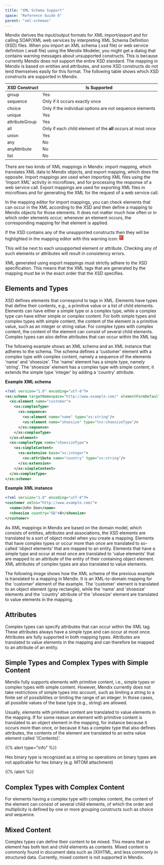 ```yaml
---
title: "XML Schema Support"
space: "Reference Guide 6"
parent: "xml-schemas"
---
```



Mendix derives the input/output formats for XML import/export and for calling SOAP/XML web services by interpreting XML Schema Definition (XSD) files. When you import an XML schema (.xsd file) or web service definition (.wsdl file) using the Mendix Modeler, you might get a dialog that contains warning messages about unsupported constructs. This is because currently Mendix does not support the entire XSD standard. The mapping in Mendix is based on entities and attributes, and some XSD constructs do not lend themselves easily for this format. The following table shows which XSD constructs are supported in Mendix.

| XSD Construct | Is Supported |
| --- | --- |
| group | Yes |
| sequence | Only if it occurs exactly once |
| choice | Only if the individual options are not sequence elements |
| unique | Yes |
| attributeGroup | Yes |
| all | Only if each child element of the **all** occurs at most once |
| union | Yes |
| any | No |
| anyAttribute | No |
| list | No |



There are two kinds of XML mappings in Mendix: import mapping, which translates XML data to Mendix objects, and export mapping, which does the opposite. Import mappings are used when importing XML files using the 'Import XML' activity in microflows, and for processing the response of a web service call. Export mappings are used for exporting XML files in microflows and for generating the XML for the request of a web service call.

In the mapping editor for import mappings, you can check elements that can occur in the XML according to the XSD and then define a mapping to Mendix objects for those elements. It does not matter much how often or in which order elements occur; whenever an element occurs, the corresponding mapping for that element is applied.

If the XSD contains any of the unsupported constructs then they will be highlighted in the mapping editor with this warning icon: ![](attachments/16713707/16843903.png)

This will be next to each unsupported element or attribute. Checking any of such elements or attributes will result in consistency errors. 

XML generated using export mappings must strictly adhere to the XSD specification. This means that the XML tags that are generated by the mapping must be in the exact order that the XSD specifies.

## Elements and Types

XSD defines elements that correspond to tags in XML. Elements have types that define their contents, e.g., a primitive value or a list of child elements. Elements can have either a simple type or a complex type, while a complex type can have either simple or complex content. For both simple types and complex types with simple content, the content of the element is a primitive value, such as an integer or string value. For complex types with complex content, the content of the element can consist of several child elements. Complex types can also define attributes that can occur within the XML tag.

The following example shows an XML schema and an XML instance that adheres to the schema. The schema defines a 'customer' element with a complex type with complex content, namely a sequence of the elements 'name' and 'shoesize'. The 'name' element has a simple type, namely 'string'. The 'shoesize' element has a complex type with simple content; it extends the simple type 'integer' by adding a 'country' attribute.

**Example XML schema**

```xml
<?xml version="1.0" encoding="utf-8"?>
<xs:schema targetNamespace="http://www.example.com/" elementFormDefault="qualified" xmlns:tns="http://www.example.com/" xmlns:xs="http://www.w3.org/2001/XMLSchema">
  <xs:element name="customer">
    <xs:complexType>
      <xs:sequence>
        <xs:element name="name" type="xs:string"/>
        <xs:element name="shoesize" type="tns:shoesizeType"/>
      </xs:sequence>
    </xs:complexType>
  </xs:element>
  <xs:complexType name="shoesizeType">
    <xs:simpleContent>
      <xs:extension base="xs:integer">
        <xs:attribute name="country" type="xs:string"/>
      </xs:extension>
    </xs:simpleContent>
  </xs:complexType>
</xs:schema>

```

**Example XML instance**

```xml
<?xml version="1.0" encoding="utf-8"?>
<customer xmlns="http://www.example.com/">
  <name>John Doe</name>
  <shoesize country="GB">8</shoesize>
</customer>

```

As XML mappings in Mendix are based on the domain model, which consists of entities, attributes and associations, the XSD elements are translated to a sort of object model when you create a mapping. Elements that have complex types or occur more than once are translated to so-called 'object elements' that are mapped to an entity. Elements that have a simple type and occur at most once are translated to 'value elements' that are mapped to an attribute of the entity of their containing object element. XML attributes of complex types are also translated to value elements.

The following image shows how the XML schema of the previous example is translated to a mapping in Mendix. It is an XML-to-domain mapping for the 'customer' element of the example. The 'customer' element is translated to an object element (gray rectangle), while the 'name' and 'shoesize' elements and the 'country' attribute of the 'shoesize' element are translated to value elements in the mapping.

## Attributes

Complex types can specify attributes that can occur within the XML tag. These attributes always have a simple type and can occur at most once. Attributes are fully supported in both mapping types. Attributes are translated to value elements in the mapping and can therefore be mapped to an attribute of an entity.

## Simple Types and Complex Types with Simple Content

Mendix fully supports elements with primitive content, i.e., simple types or complex types with simple content. However, Mendix currently does not take restrictions of simple types into account, such as limiting a string to a finite set of possibilities or limiting the range of an integer. In those cases, all possible values of the base type (e.g., string) are allowed.

Usually, elements with primitive content are translated to value elements in the mapping. If for some reason an element with primitive content is translated to an object element in the mapping, for instance because it occurs more than once, or because it has a complex type that also defines attributes, the contents of the element are translated to an extra value element called '(Contents)'.

{{% alert type="info" %}}

Hex binary type is recognized as a string so operations on binary types are not applicable for hex binary (e.g. MTOM attachment)

{{% /alert %}}

## Complex Types with Complex Content

For elements having a complex type with complex content, the content of the element can consist of several child elements, of which the order and multiplicity is defined by one or more grouping constructs such as choice and sequence. 

## Mixed Content

Complex types can define their content to be mixed. This means that an element has both text and child elements as contents. Mixed content is commonly found in document data such as (X)HTML, and less commonly in structured data. Currently, mixed content is not supported in Mendix.
